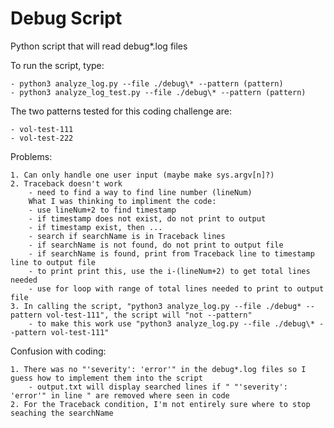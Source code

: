 # Debug Script
Python script that will read debug*.log files

To run the script, type:

    - python3 analyze_log.py --file ./debug\* --pattern (pattern)
    - python3 analyze_log_test.py --file ./debug\* --pattern (pattern)

The two patterns tested for this coding challenge are:

	- vol-test-111
	- vol-test-222

Problems:

    1. Can only handle one user input (maybe make sys.argv[n]?)
    2. Traceback doesn't work
        - need to find a way to find line number (lineNum)
        What I was thinking to impliment the code:
        - use lineNum+2 to find timestamp
        - if timestamp does not exist, do not print to output
        - if timestamp exist, then ...
        - search if searchName is in Traceback lines
        - if searchName is not found, do not print to output file
        - if searchName is found, print from Traceback line to timestamp line to output file
        - to print print this, use the i-(lineNum+2) to get total lines needed
        - use for loop with range of total lines needed to print to output file
    3. In calling the script, "python3 analyze_log.py --file ./debug* --pattern vol-test-111", the script will "not --pattern"
        - to make this work use "python3 analyze_log.py --file ./debug\* --pattern vol-test-111"

        
Confusion with coding:

    1. There was no "'severity': 'error'" in the debug*.log files so I guess how to implement them into the script
    	- output.txt will display searched lines if " "'severity': 'error'" in line " are removed where seen in code
    2. For the Traceback condition, I'm not entirely sure where to stop seaching the searchName
